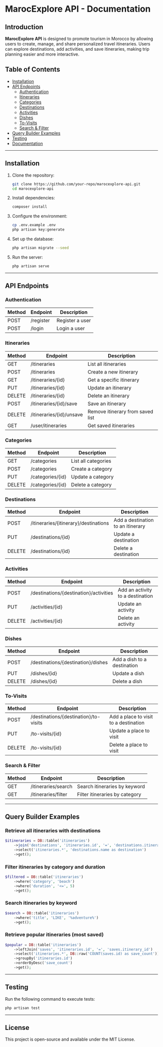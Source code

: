 # MarocExplore API - Documentation

## Introduction

**MarocExplore API** is designed to promote tourism in Morocco by allowing users to create, manage, and share personalized travel itineraries. Users can explore destinations, add activities, and save itineraries, making trip planning easier and more interactive.

## Table of Contents

- [Installation](#installation)
- [API Endpoints](#api-endpoints)
    - [Authentication](#authentication)
    - [Itineraries](#itineraries)
    - [Categories](#categories)
    - [Destinations](#destinations)
    - [Activities](#activities)
    - [Dishes](#dishes)
    - [To-Visits](#to-visits)
    - [Search & Filter](#search--filter)
- [Query Builder Examples](#query-builder-examples)
- [Testing](#testing)
- [Documentation](#documentation)

---

## Installation

1. Clone the repository:
   ```sh
   git clone https://github.com/your-repo/marocexplore-api.git
   cd marocexplore-api
   ```
2. Install dependencies:
   ```sh
   composer install
   ```
3. Configure the environment:
   ```sh
   cp .env.example .env
   php artisan key:generate
   ```
4. Set up the database:
   ```sh
   php artisan migrate --seed
   ```
5. Run the server:
   ```sh
   php artisan serve
   ```

---

## API Endpoints

### Authentication

| Method | Endpoint  | Description     |
| ------ | --------- | --------------- |
| POST   | /register | Register a user |
| POST   | /login    | Login a user    |

### Itineraries

| Method | Endpoint                 | Description                      |
| ------ | ------------------------ | -------------------------------- |
| GET    | /itineraries             | List all itineraries             |
| POST   | /itineraries             | Create a new itinerary           |
| GET    | /itineraries/{id}        | Get a specific itinerary         |
| PUT    | /itineraries/{id}        | Update an itinerary              |
| DELETE | /itineraries/{id}        | Delete an itinerary              |
| POST   | /itineraries/{id}/save   | Save an itinerary                |
| DELETE | /itineraries/{id}/unsave | Remove itinerary from saved list |
| GET    | /user/itineraries        | Get saved itineraries            |

### Categories

| Method | Endpoint         | Description         |
| ------ | ---------------- | ------------------- |
| GET    | /categories      | List all categories |
| POST   | /categories      | Create a category   |
| PUT    | /categories/{id} | Update a category   |
| DELETE | /categories/{id} | Delete a category   |

### Destinations

| Method | Endpoint                              | Description                       |
| ------ | ------------------------------------- | --------------------------------- |
| POST   | /itineraries/{itinerary}/destinations | Add a destination to an itinerary |
| PUT    | /destinations/{id}                    | Update a destination              |
| DELETE | /destinations/{id}                    | Delete a destination              |

### Activities

| Method | Endpoint                               | Description                      |
| ------ | -------------------------------------- | -------------------------------- |
| POST   | /destinations/{destination}/activities | Add an activity to a destination |
| PUT    | /activities/{id}                       | Update an activity               |
| DELETE | /activities/{id}                       | Delete an activity               |

### Dishes

| Method | Endpoint                           | Description                 |
| ------ | ---------------------------------- | --------------------------- |
| POST   | /destinations/{destination}/dishes | Add a dish to a destination |
| PUT    | /dishes/{id}                       | Update a dish               |
| DELETE | /dishes/{id}                       | Delete a dish               |

### To-Visits

| Method | Endpoint                              | Description                           |
| ------ | ------------------------------------- | ------------------------------------- |
| POST   | /destinations/{destination}/to-visits | Add a place to visit to a destination |
| PUT    | /to-visits/{id}                       | Update a place to visit               |
| DELETE | /to-visits/{id}                       | Delete a place to visit               |

### Search & Filter

| Method | Endpoint            | Description                    |
| ------ | ------------------- | ------------------------------ |
| GET    | /itineraries/search | Search itineraries by keyword  |
| GET    | /itineraries/filter | Filter itineraries by category |

---

## Query Builder Examples

### Retrieve all itineraries with destinations

```php
$itineraries = DB::table('itineraries')
    ->join('destinations', 'itineraries.id', '=', 'destinations.itinerary_id')
    ->select('itineraries.*', 'destinations.name as destination')
    ->get();
```

### Filter itineraries by category and duration

```php
$filtered = DB::table('itineraries')
    ->where('category', 'beach')
    ->where('duration', '<=', 5)
    ->get();
```

### Search itineraries by keyword

```php
$search = DB::table('itineraries')
    ->where('title', 'LIKE', '%adventure%')
    ->get();
```

### Retrieve popular itineraries (most saved)

```php
$popular = DB::table('itineraries')
    ->leftJoin('saves', 'itineraries.id', '=', 'saves.itinerary_id')
    ->select('itineraries.*', DB::raw('COUNT(saves.id) as save_count'))
    ->groupBy('itineraries.id')
    ->orderByDesc('save_count')
    ->get();
```

---

## Testing

Run the following command to execute tests:

```sh
php artisan test
```



---

## License

This project is open-source and available under the MIT License.


